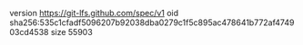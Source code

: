 version https://git-lfs.github.com/spec/v1
oid sha256:535c1cfadf5096207b92038dba0279c1f5c895ac478641b772af474903cd4538
size 55903
